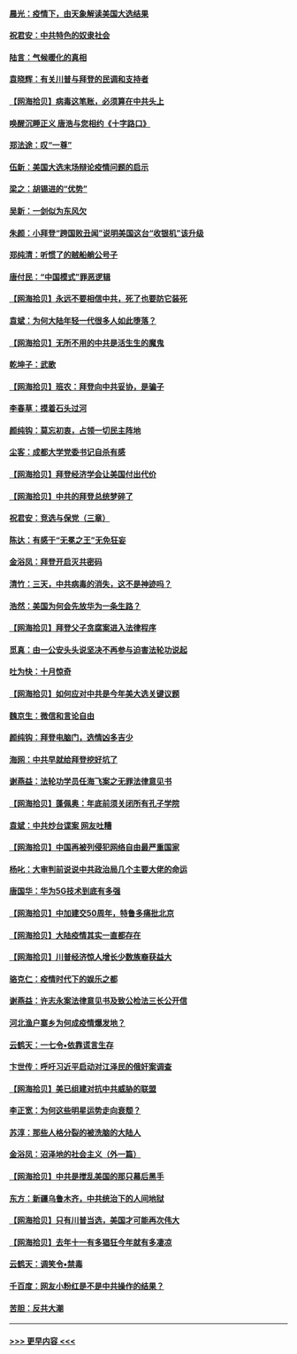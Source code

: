 #### [晨光：疫情下，由天象解读美国大选结果](../pages/nsc993/n12502536.md?t=10262002) 
#### [祝君安：中共特色的奴隶社会](../pages/nsc993/n12501529.md?t=10262002) 
#### [陆言：气候暖化的真相](../pages/nsc993/n12501183.md?t=10262002) 
#### [袁晓辉：有关川普与拜登的民调和支持者](../pages/nsc993/n12500433.md?t=10262002) 
#### [【网海拾贝】病毒这笔账，必须算在中共头上](../pages/nsc993/n12500320.md?t=10262002) 
#### [唤醒沉睡正义 唐浩与您相约《十字路口》](../pages/nsc993/n12497980.md?t=10262002) 
#### [郑法途：叹“一尊”](../pages/nsc993/n12498837.md?t=10262002) 
#### [伍新：美国大选末场辩论疫情问题的启示](../pages/nsc993/n12498829.md?t=10262002) 
#### [梁之：胡锡进的“优势”](../pages/nsc993/n12498780.md?t=10262002) 
#### [吴新：一剑似为东风欠](../pages/nsc993/n12498772.md?t=10262002) 
#### [朱颜：小拜登“跨国败丑闻”说明美国这台“收银机”该升级](../pages/nsc993/n12498731.md?t=10262002) 
#### [郑纯清：听惯了的贼船艄公号子](../pages/nsc993/n12498721.md?t=10262002) 
#### [唐付民：“中国模式”罪恶逻辑](../pages/nsc993/n12498310.md?t=10262002) 
#### [【网海拾贝】永远不要相信中共，死了也要防它装死](../pages/nsc993/n12498162.md?t=10262002) 
#### [袁斌：为何大陆年轻一代很多人如此堕落？](../pages/nsc993/n12495696.md?t=10262002) 
#### [【网海拾贝】无所不用的中共是活生生的魔鬼](../pages/nsc993/n12495621.md?t=10262002) 
#### [乾坤子：武歌](../pages/nsc993/n12493391.md?t=10262002) 
#### [【网海拾贝】班农：拜登向中共妥协，是骗子](../pages/nsc993/n12492877.md?t=10262002) 
#### [李春草：摸着石头过河](../pages/nsc993/n12491121.md?t=10262002) 
#### [颜纯钩：莫忘初衷，占领一切民主阵地](../pages/nsc993/n12490965.md?t=10262002) 
#### [尘客：成都大学党委书记自杀有感](../pages/nsc993/n12490950.md?t=10262002) 
#### [【网海拾贝】拜登经济学会让美国付出代价](../pages/nsc993/n12489662.md?t=10262002) 
#### [【网海拾贝】中共的拜登总统梦碎了](../pages/nsc993/n12487896.md?t=10262002) 
#### [祝君安：竞选与保党（三章）](../pages/nsc993/n12487258.md?t=10262002) 
#### [陈达：有感于“无冕之王”无免狂妄](../pages/nsc993/n12485133.md?t=10262002) 
#### [金浴凤：拜登开启灭共密码](../pages/nsc993/n12485125.md?t=10262002) 
#### [清竹：三天，中共病毒的消失，这不是神迹吗？](../pages/nsc993/n12485027.md?t=10262002) 
#### [浩然：美国为何会先放华为一条生路？](../pages/nsc993/n12484997.md?t=10262002) 
#### [【网海拾贝】拜登父子贪腐案进入法律程序](../pages/nsc993/n12484957.md?t=10262002) 
#### [觅真：由一公安头头说坚决不再参与迫害法轮功说起](../pages/nsc993/n12484212.md?t=10262002) 
#### [吐为快：十月惊奇](../pages/nsc993/n12484172.md?t=10262002) 
#### [【网海拾贝】如何应对中共是今年美大选关键议题](../pages/nsc993/n12483755.md?t=10262002) 
#### [魏京生：微信和言论自由](../pages/nsc993/n12483372.md?t=10262002) 
#### [颜纯钩：拜登电脑门，选情凶多吉少](../pages/nsc993/n12482666.md?t=10262002) 
#### [海网：中共早就给拜登挖好坑了](../pages/nsc993/n12482660.md?t=10262002) 
#### [谢燕益：法轮功学员任海飞案之无罪法律意见书](../pages/nsc993/n12482512.md?t=10262002) 
#### [【网海拾贝】蓬佩奥：年底前须关闭所有孔子学院](../pages/nsc993/n12482443.md?t=10262002) 
#### [袁斌：中共炒台谍案 网友吐糟](../pages/nsc993/n12481564.md?t=10262002) 
#### [【网海拾贝】中国再被列侵犯网络自由最严重国家](../pages/nsc993/n12479643.md?t=10262002) 
#### [杨叱：大审判前说说中共政治局几个主要大佬的命运](../pages/nsc993/n12477527.md?t=10262002) 
#### [唐国华：华为5G技术到底有多强](../pages/nsc993/n12477483.md?t=10262002) 
#### [【网海拾贝】中加建交50周年，特鲁多痛批北京](../pages/nsc993/n12476892.md?t=10262002) 
#### [【网海拾贝】大陆疫情其实一直都存在](../pages/nsc993/n12473948.md?t=10262002) 
#### [【网海拾贝】川普经济惊人增长少数族裔获益大](../pages/nsc993/n12471565.md?t=10262002) 
#### [骆克仁：疫情时代下的娱乐之都](../pages/nsc993/n12471312.md?t=10262002) 
#### [谢燕益：许志永案法律意见书及致公检法三长公开信](../pages/nsc993/n12470870.md?t=10262002) 
#### [河北渔户寨乡为何成疫情爆发地？](../pages/nsc993/n12464936.md?t=10262002) 
#### [云鹤天：一七令▪依靠谎言生存](../pages/nsc993/n12470034.md?t=10262002) 
#### [卞世传：呼吁习近平启动对江泽民的俄奸案调查](../pages/nsc993/n12469722.md?t=10262002) 
#### [【网海拾贝】美已组建对抗中共威胁的联盟](../pages/nsc993/n12469018.md?t=10262002) 
#### [李正宽：为何这些明星运势走向衰颓？](../pages/nsc993/n12468730.md?t=10262002) 
#### [苏淳：那些人格分裂的被洗脑的大陆人](../pages/nsc993/n12467858.md?t=10262002) 
#### [金浴凤：沼泽地的社会主义（外一篇）](../pages/nsc993/n12467792.md?t=10262002) 
#### [【网海拾贝】中共是搅乱美国的那只幕后黑手](../pages/nsc993/n12467700.md?t=10262002) 
#### [东方：新疆乌鲁木齐，中共统治下的人间地狱](../pages/nsc993/n12466075.md?t=10262002) 
#### [【网海拾贝】只有川普当选，美国才可能再次伟大](../pages/nsc993/n12466013.md?t=10262002) 
#### [【网海拾贝】去年十一有多猖狂今年就有多凄凉](../pages/nsc993/n12463649.md?t=10262002) 
#### [云鹤天：调笑令▪禁毒](../pages/nsc993/n12462975.md?t=10262002) 
#### [千百度：网友小粉红是不是中共操作的结果？](../pages/nsc993/n12461025.md?t=10262002) 
#### [苦胆：反共大潮](../pages/nsc993/n12459469.md?t=10262002) 

----
#### [ >>> 更早内容 <<< ](../indexes/nsc993-earlier.md)
